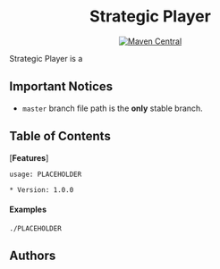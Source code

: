 <h1 align="center">
  Strategic Player
</h1>

<div align="center">

[![Maven Central](https://maven-badges.herokuapp.com/maven-central/{group_id}/{artifact_id}/badge.svg?style={style})](https://maven-badges.herokuapp.com/maven-central/{group_id}/{artifact_id}/badge.png?style={style})

</div>


Strategic Player is a 

## Important Notices
* `master` branch file path is the **only** stable branch.

## Table of Contents

[**Features**]



```
usage: PLACEHOLDER 

* Version: 1.0.0

```

#### Examples

	./PLACEHOLDER


## Authors
